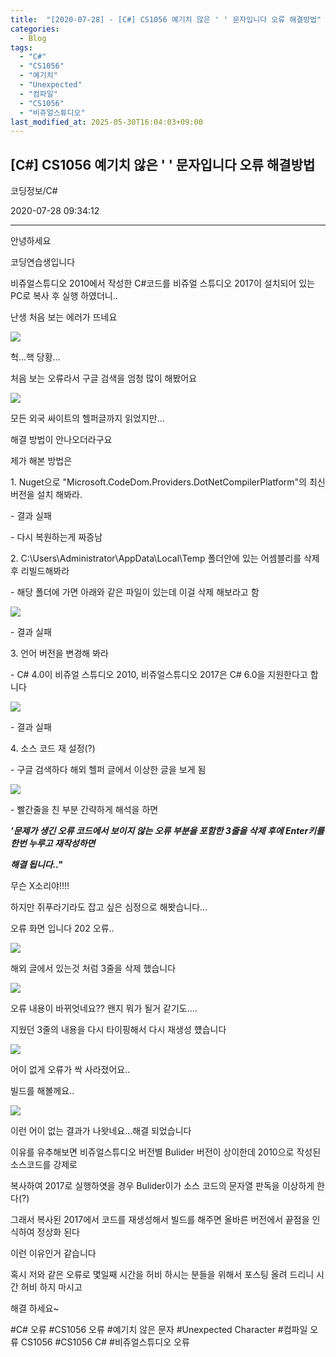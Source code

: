 ```yaml
---
title:  "[2020-07-28] - [C#] CS1056 예기치 않은 ' ' 문자입니다 오류 해결방법"
categories:
  - Blog
tags:
  - "C#"
  - "CS1056"
  - "예기치"
  - "Unexpected"
  - "컴파일"
  - "CS1056"
  - "비쥬얼스튜디오"
last_modified_at: 2025-05-30T16:04:03+09:00
---
```


## [C#] CS1056 예기치 않은 ' ' 문자입니다 오류 해결방법

코딩정보/C#

2020-07-28 09:34:12

* * *

안녕하세요

코딩연습생입니다

비쥬얼스튜디오 2010에서 작성한 C#코드를 비쥬얼 스튜디오 2017이 설치되어 있는 PC로 복사 후 실행 하였더니..

난생 처음 보는 에러가 뜨네요

![](/assets/images/c_cs1056_예기치_않은_문자입니다_오류_해결방법/img.jpg)

헉...핵 당황...

처음 보는 오류라서 구글 검색을 엄청 많이 해봤어요

![](/assets/images/c_cs1056_예기치_않은_문자입니다_오류_해결방법/img.png)

모든 외국 싸이트의 헬퍼글까지 읽었지만...

해결 방법이 안나오더라구요

제가 해본 방법은

1\. Nuget으로 "Microsoft.CodeDom.Providers.DotNetCompilerPlatform"의 최신버전을 설치
해봐라.

\- 결과 실패

\- 다시 복원하는게 짜증남

2\. C:\Users\Administrator\AppData\Local\Temp 폴더안에 있는 어셈블리를 삭제후 리빌드해봐라

\- 해당 폴더에 가면 아래와 같은 파일이 있는데 이걸 삭제 해보라고 함

![](/assets/images/c_cs1056_예기치_않은_문자입니다_오류_해결방법/img_1.png)

\- 결과 실패

3\. 언어 버전을 변경해 봐라

\- C# 4.0이 비쥬얼 스튜디오 2010, 비쥬얼스튜디오 2017은 C# 6.0을 지원한다고 합니다

![](/assets/images/c_cs1056_예기치_않은_문자입니다_오류_해결방법/img_2.png)

\- 결과 실패

4\. 소스 코드 재 설정(?)

\- 구글 검색하다 해외 헬퍼 글에서 이상한 글을 보게 됨

![](/assets/images/c_cs1056_예기치_않은_문자입니다_오류_해결방법/img_3.png)

\- 빨간줄을 친 부분 간략하게 해석을 하면

**_'문제가 생긴 오류 코드에서 보이지 않는 오류 부분을 포함한 3줄을 삭제 후에 Enter키를 한번 누루고 재작성하면_**

**_해결 됩니다.."_**

무슨 X소리야!!!!

하지만 쥐푸라기라도 잡고 싶은 심정으로 해봣습니다...

오류 화면 입니다 202 오류..

![](/assets/images/c_cs1056_예기치_않은_문자입니다_오류_해결방법/img_4.png)

해외 글에서 있는것 처럼 3줄을 삭제 했습니다

![](/assets/images/c_cs1056_예기치_않은_문자입니다_오류_해결방법/img_5.png)

오류 내용이 바뀌엇네요?? 왠지 뭐가 될거 같기도....

지웠던 3줄의 내용을 다시 타이핑해서 다시 재생성 헀습니다

![](/assets/images/c_cs1056_예기치_않은_문자입니다_오류_해결방법/img_6.png)

어이 없게 오류가 싹 사라졌어요..

빌드를 해볼께요..

![](/assets/images/c_cs1056_예기치_않은_문자입니다_오류_해결방법/img_7.png)

이런 어이 없는 결과가 나왓네요...해결 되었습니다

이유를 유추해보면 비쥬얼스튜디오 버전별 Bulider 버전이 상이한데 2010으로 작성된 소스코드를 강제로

복사하여 2017로 실행하엿을 경우 Bulider이가 소스 코드의 문자열 판독을 이상하게 한다(?)

그래서 복사된 2017에서 코드를 재생성해서 빌드를 해주면 올바른 버전에서 끝점을 인식하여 정상화 된다

이런 이유인거 같습니다

혹시 저와 같은 오류로 몇일째 시간을 허비 하시는 분들을 위해서 포스팅 올려 드리니 시간 허비 하지 마시고

해결 하세요~

  

#C# 오류 #CS1056 오류 #예기치 않은 문자 #Unexpected Character #컴파일 오류 CS1056 #CS1056 C#
#비쥬얼스튜디오 오류

